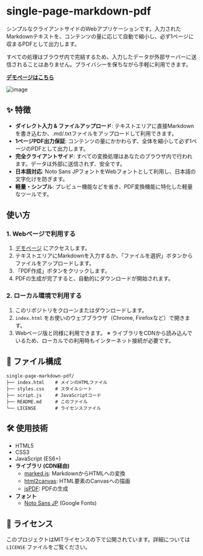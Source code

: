 # single-page-markdown-pdf

シンプルなクライアントサイドのWebアプリケーションです。入力されたMarkdownテキストを、コンテンツの量に応じて自動で縮小し、必ず1ページに収まるPDFとして出力します。

すべての処理はブラウザ内で完結するため、入力したデータが外部サーバーに送信されることはありません。プライバシーを保ちながら手軽に利用できます。

**[デモページはこちら](https://you-sk.github.io/single-page-markdown-pdf/)**

![image](https://github.com/user-attachments/assets/59903d1c-442d-47d6-849b-61256e19af81)

## ✨ 特徴

- **ダイレクト入力 & ファイルアップロード**: テキストエリアに直接Markdownを書き込むか、.md/.txtファイルをアップロードして利用できます。
- **1ページPDF出力保証**: コンテンツの量にかかわらず、全体を縮小して必ず1ページのPDFとして出力します。
- **完全クライアントサイド**: すべての変換処理はあなたのブラウザ内で行われます。データは外部に送信されず、安全です。
- **日本語対応**: Noto Sans JPフォントをWebフォントとして利用し、日本語の文字化けを防ぎます。
- **軽量・シンプル**: プレビュー機能などを省き、PDF変換機能に特化した軽量なツールです。

## 使い方

### 1. Webページで利用する

1.  [デモページ](https://you-sk.github.io/single-page-markdown-pdf/) にアクセスします。
2.  テキストエリアにMarkdownを入力するか、「ファイルを選択」ボタンからファイルをアップロードします。
3.  「PDF作成」ボタンをクリックします。
4.  PDFの生成が完了すると、自動的にダウンロードが開始されます。

### 2. ローカル環境で利用する

1.  このリポジトリをクローンまたはダウンロードします。
2.  `index.html` をお使いのウェブブラウザ（Chrome, Firefoxなど）で開きます。
3.  Webページ版と同様に利用できます。
    ※ ライブラリをCDNから読み込んでいるため、ローカルでの利用時もインターネット接続が必要です。

## 📁 ファイル構成

```
single-page-markdown-pdf/
├── index.html    # メインのHTMLファイル
├── styles.css    # スタイルシート
├── script.js     # JavaScriptコード
├── README.md     # このファイル
└── LICENSE       # ライセンスファイル
```

## 🛠️ 使用技術

-   HTML5
-   CSS3
-   JavaScript (ES6+)
-   **ライブラリ (CDN経由)**
    -   [marked.js](https://github.com/markedjs/marked): MarkdownからHTMLへの変換
    -   [html2canvas](https://github.com/niklasvh/html2canvas): HTML要素のCanvasへの描画
    -   [jsPDF](https://github.com/parallax/jsPDF): PDFの生成
-   **フォント**
    -   [Noto Sans JP](https://fonts.google.com/specimen/Noto+Sans+JP) (Google Fonts)

## 📜 ライセンス

このプロジェクトはMITライセンスの下で公開されています。詳細については `LICENSE` ファイルをご覧ください。

